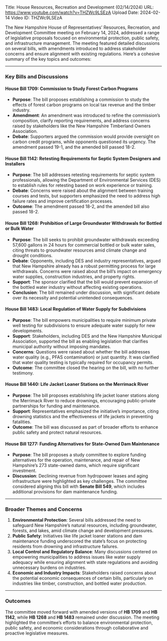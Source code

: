 Title: House Resources, Recreation and Development (02/14/2024)
URL: https://www.youtube.com/watch?v=THZWc9LSEzA
Upload Date: 2024-02-14
Video ID: THZWc9LSEzA

The New Hampshire House of Representatives’ Resources, Recreation, and Development Committee meeting on February 14, 2024, addressed a range of legislative proposals focused on environmental protection, public safety, and infrastructure management. The meeting featured detailed discussions on several bills, with amendments introduced to address stakeholder concerns and ensure alignment with existing regulations. Here’s a cohesive summary of the key topics and outcomes:

---

### **Key Bills and Discussions**

#### **House Bill 1709: Commission to Study Forest Carbon Programs**
- **Purpose**: The bill proposes establishing a commission to study the effects of forest carbon programs on local tax revenue and the timber industry.
- **Amendment**: An amendment was introduced to refine the commission’s composition, clarify reporting requirements, and address concerns raised by stakeholders like the New Hampshire Timberland Owners Association.
- **Debate**: Supporters argued the commission would provide oversight on carbon credit programs, while opponents questioned its urgency. The amendment passed 19-1, and the amended bill passed 18-2.

#### **House Bill 1142: Retesting Requirements for Septic System Designers and Installers**
- **Purpose**: The bill addresses retesting requirements for septic system professionals, allowing the Department of Environmental Services (DES) to establish rules for retesting based on work experience or training.
- **Debate**: Concerns were raised about the alignment between training courses and tests, but supporters emphasized the need to address high failure rates and improve certification processes.
- **Outcome**: The amendment passed 18-2, and the amended bill also passed 18-2.

#### **House Bill 1268: Prohibition of Large Groundwater Withdrawals for Bottled or Bulk Water**
- **Purpose**: The bill seeks to prohibit groundwater withdrawals exceeding 57,600 gallons in 24 hours for commercial bottled or bulk water sales, citing threats to groundwater resources amid climate change and drought conditions.
- **Debate**: Opponents, including DES and industry representatives, argued that New Hampshire already has a robust permitting process for large withdrawals. Concerns were raised about the bill’s impact on emergency water supplies, construction industries, and property rights.
- **Support**: The sponsor clarified that the bill would prevent expansion of the bottled water industry without affecting existing operations.
- **Conclusion**: The bill remained under discussion, with significant debate over its necessity and potential unintended consequences.

#### **House Bill 1483: Local Regulation of Water Supply for Subdivisions**
- **Purpose**: The bill empowers municipalities to require minimum private well testing for subdivisions to ensure adequate water supply for new developments.
- **Support**: Stakeholders, including DES and the New Hampshire Municipal Association, supported the bill as enabling legislation that clarifies municipal authority without imposing mandates.
- **Concerns**: Questions were raised about whether the bill addresses water quality (e.g., PFAS contamination) or just quantity. It was clarified that water quality testing is typically required for occupancy permits.
- **Outcome**: The committee closed the hearing on the bill, with no further testimony.

#### **House Bill 1440: Life Jacket Loaner Stations on the Merrimack River**
- **Purpose**: The bill proposes establishing life jacket loaner stations along the Merrimack River to reduce drownings, encouraging public-private partnerships for funding and maintenance.
- **Support**: Representatives emphasized the initiative’s importance, citing drowning statistics and the effectiveness of life jackets in preventing fatalities.
- **Outcome**: The bill was discussed as part of broader efforts to enhance public safety and protect natural resources.

#### **House Bill 1277: Funding Alternatives for State-Owned Dam Maintenance**
- **Purpose**: The bill proposes a study committee to explore funding alternatives for the operation, maintenance, and repair of New Hampshire’s 273 state-owned dams, which require significant investment.
- **Discussion**: Declining revenue from hydropower leases and aging infrastructure were highlighted as key challenges. The committee considered aligning this bill with **Senate Bill 549**, which includes additional provisions for dam maintenance funding.

---

### **Broader Themes and Concerns**
1. **Environmental Protection**: Several bills addressed the need to safeguard New Hampshire’s natural resources, including groundwater, forests, and lakes, amid climate change and development pressures.
2. **Public Safety**: Initiatives like life jacket loaner stations and dam maintenance funding underscored the state’s focus on protecting residents from drowning and infrastructure failures.
3. **Local Control and Regulatory Balance**: Many discussions centered on empowering municipalities to address issues like water supply adequacy while ensuring alignment with state regulations and avoiding unnecessary burdens on industries.
4. **Economic and Industry Impacts**: Stakeholders raised concerns about the potential economic consequences of certain bills, particularly on industries like timber, construction, and bottled water production.

---

### **Outcomes**
The committee moved forward with amended versions of **HB 1709** and **HB 1142**, while **HB 1268** and **HB 1483** remained under discussion. The meeting highlighted the committee’s efforts to balance environmental protection, public safety, and economic considerations through collaborative and proactive legislative measures.